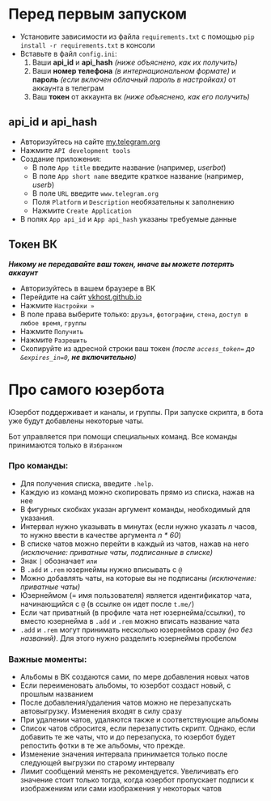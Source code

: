# Перед первым запуском
- Установите зависимости из файла `requirements.txt` с помощью `pip install -r requirements.txt` в консоли
- Вставьте в файл `config.ini`:
    1. Ваши **api_id** и **api_hash**  _(ниже объяснено, как их получить)_
    2. Ваши **номер телефона** _(в интернациональном формате)_ и **пароль** _(если включен облачный пароль в настройках)_ от аккаунта в телеграм
    3. Ваш **токен** от аккаунта вк _(ниже объяснено, как его получить)_

## api_id и api_hash 
- Авторизуйтесь на сайте [my.telegram.org](https://my.telegram.org)
- Нажмите `API development tools`
- Создание приложения:
    - В поле `App title` введите название (например, _userbot_)
    - В поле `App short name` введите краткое название (например, _userb_)
    - В поле `URL` введите `www.telegram.org`
    - Поля `Platform` и `Description` необязательны к заполнению
    - Нажмите `Create Application`
- В полях `App api_id` и `App api_hash` указаны требуемые данные

## Токен ВК
***Никому не передавайте ваш токен, иначе вы можете потерять аккаунт***
- Авторизуйтесь в вашем браузере в ВК
- Перейдите на сайт [vkhost.github.io](https://vkhost.github.io/)
- Нажмите `Настройки »`
- В поле права выберите только: `друзья`, `фотографии`, `стена`, `доступ в любое время`, `группы`
- Нажмите `Получить`
- Нажмите `Разрешить`
- Скопируйте из адресной строки ваш токен _(после `access_token=` до `&expires_in=0`, ***не включительно***)_

###
# Про самого юзербота
Юзербот поддерживает и каналы, и группы. При запуске скрипта, в бота уже будут добавлены некоторые чаты.

Бот управляется при помощи специальных команд. Все команды принимаются только в `Избранном`
### Про команды:
- Для получения списка, введите `.help`.
- Каждую из команд можно скопировать прямо из списка, нажав на нее
- В фигурных скобках указан аргумент команды, необходимый для указания. 
- Интервал нужно указывать в минутах (если нужно указать _n_ часов, то нужно ввести в качестве аргумента _n * 60_)
- В списке чатов можно перейти в каждый из чатов, нажав на него _(исключение: приватные чаты, подписанные в списке)_
- Знак `|` обозначает `или`
- В `.add` и `.rem` юзернеймы нужно вписывать с `@`
- Можно добавлять чаты, на которые вы не подписаны _(исключение: приватные чаты)_
- Юзернеймом (= имя пользователя) является идентификатор чата, начинающийся с `@` (в ссылке он идет после `t.me/`)
- Если чат приватный (в профиле чата нет юзернейма/ссылки), то вместо юзернейма в `.add` и `.rem` можно вписать название чата
- `.add` и `.rem` могут принимать несколько юзернеймов сразу _(но без названий)_. Для этого нужно разделить юзернеймы пробелом

### Важные моменты:
- Альбомы в ВК создаются сами, по мере добавления новых чатов
- Если переименовать альбомы, то юзербот создаст новый, с прошлым названием
- После добавления/удаления чатов можно не перезапускать автовыгрузку. Изменения входят в силу сразу 
- При удалении чатов, удаляются также и соответствующие альбомы
- Список чатов сбросится, если перезапустить скрипт. Однако, если добавить те же чаты, что и до перезапуска, то юзербот будет репостить фотки в те же альбомы, что прежде.
- Изменение значения интервала принимается только после следующей выгрузки по старому интервалу
- Лимит сообщений менять не рекомендуется. Увеличивать его значение стоит только тогда, когда юзербот пропускает подписи к изображениям или сами изображения у некоторых чатов